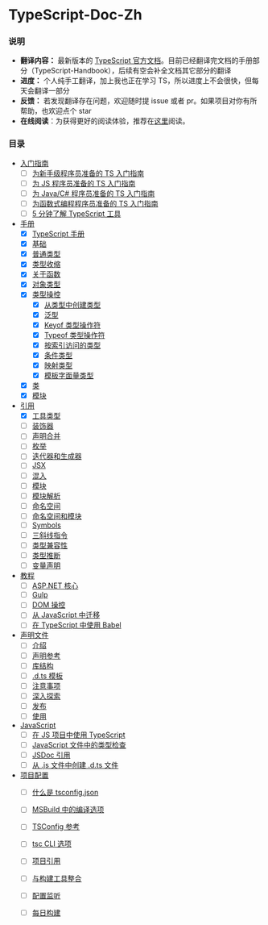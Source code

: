 # TypeScript-Doc-Zh
### 说明

* **翻译内容：** 最新版本的 [TypeScript 官方文档](https://www.typescriptlang.org/docs/)。目前已经翻译完文档的手册部分（TypeScript-Handbook），后续有空会补全文档其它部分的翻译
* **进度：** 个人纯手工翻译，加上我也正在学习 TS，所以进度上不会很快，但每天会翻译一部分
* **反馈：** 若发现翻译存在问题，欢迎随时提 issue 或者 pr。如果项目对你有所帮助，也欢迎点个 star 
* **在线阅读**：为获得更好的阅读体验，推荐在[这里](https://chorer.github.io/Vuepress-TypeScriptDoc/)阅读。

### 目录

* [入门指南]()
  - [ ] [为新手级程序员准备的 TS 入门指南]()
  - [ ] [为 JS 程序员准备的 TS 入门指南]()
  - [ ] [为 Java/C# 程序员准备的 TS 入门指南]()
  - [ ] [为函数式编程程序员准备的 TS 入门指南]()
  - [ ] [5 分钟了解 TypeScript 工具]()
* [手册](https://github.com/Chorer/TypeScript-Doc-Zh/blob/main/zh/Handbook)
  - [x] [TypeScript 手册](https://github.com/Chorer/TypeScript-Doc-Zh/blob/main/zh/Handbook/The%20TypeScript%20Handbook.md)
  - [x] [基础](https://github.com/Chorer/TypeScript-Doc-Zh/blob/main/zh/Handbook/The%20Basics.md)
  - [x] [普通类型](https://github.com/Chorer/TypeScript-Doc-Zh/blob/main/zh/Handbook/Everyday%20Types.md)
  - [x] [类型收缩](https://github.com/Chorer/TypeScript-Doc-Zh/blob/main/zh/Handbook/Narrowing.md)
  - [x] [关于函数](https://github.com/Chorer/TypeScript-Doc-Zh/blob/main/zh/Handbook/More%20on%20Functions.md)
  - [x] [对象类型](https://github.com/Chorer/TypeScript-Doc-Zh/blob/main/zh/Handbook/Object%20Types.md)
  - [x] [类型操控](https://github.com/Chorer/TypeScript-Doc-Zh/blob/main/zh/Handbook/Type%20Manipulation)
    - [x] [从类型中创建类型](https://github.com/Chorer/TypeScript-Doc-Zh/blob/main/zh/Handbook/Type%20Manipulation/Creating%20Types%20from%20Types.md)
    - [x] [泛型](https://github.com/Chorer/TypeScript-Doc-Zh/blob/main/zh/Handbook/Type%20Manipulation/Generics.md)
    - [x] [Keyof 类型操作符](https://github.com/Chorer/TypeScript-Doc-Zh/blob/main/zh/Handbook/Type%20Manipulation/Keyof%20Type%20Operator.md)
    - [x] [Typeof 类型操作符](https://github.com/Chorer/TypeScript-Doc-Zh/blob/main/zh/Handbook/Type%20Manipulation/Typeof%20Type%20Operator.md)
    - [x] [按索引访问的类型](https://github.com/Chorer/TypeScript-Doc-Zh/blob/main/zh/Handbook/Type%20Manipulation/Indexed%20Access%20Types.md)
    - [x] [条件类型](https://github.com/Chorer/TypeScript-Doc-Zh/blob/main/zh/Handbook/Type%20Manipulation/Conditional%20Types.md)
    - [x] [映射类型](https://github.com/Chorer/TypeScript-Doc-Zh/blob/main/zh/Handbook/Type%20Manipulation/Mapped%20Types.md)
    - [x] [模板字面量类型](https://github.com/Chorer/TypeScript-Doc-Zh/blob/main/zh/Handbook/Type%20Manipulation/Template%20Literal%20Types.md)
  - [x] [类](https://github.com/Chorer/TypeScript-Doc-Zh/blob/main/zh/Handbook/Classes.md)
  - [x] [模块](https://github.com/Chorer/TypeScript-Doc-Zh/blob/main/zh/Handbook/Modules.md)
* [引用](https://github.com/Chorer/TypeScript-Doc-Zh/blob/main/zh/Reference)
  - [x] [工具类型](https://github.com/Chorer/TypeScript-Doc-Zh/blob/main/zh/Reference/Utility%20Types.md)
  - [ ] [装饰器](https://github.com/Chorer/TypeScript-Doc-Zh/blob/main/zh/Reference/Decorators.md)
  - [ ] [声明合并](https://github.com/Chorer/TypeScript-Doc-Zh/blob/main/zh/Reference/Declaration%20Merging.md)
  - [ ] [枚举](https://github.com/Chorer/TypeScript-Doc-Zh/blob/main/zh/Reference/Enums.md)
  - [ ] [迭代器和生成器](https://github.com/Chorer/TypeScript-Doc-Zh/blob/main/zh/Reference/Iterators%20and%20Generators.md)
  - [ ] [JSX](https://github.com/Chorer/TypeScript-Doc-Zh/blob/main/zh/Reference/JSX.md)
  - [ ] [混入](https://github.com/Chorer/TypeScript-Doc-Zh/blob/main/zh/Reference/Mixins.md)
  - [ ] [模块](https://github.com/Chorer/TypeScript-Doc-Zh/blob/main/zh/Reference/Modules.md)
  - [ ] [模块解析](https://github.com/Chorer/TypeScript-Doc-Zh/blob/main/zh/Reference/Module%20Resolution.md)
  - [ ] [命名空间](https://github.com/Chorer/TypeScript-Doc-Zh/blob/main/zh/Reference/Namespaces.md)
  - [ ] [命名空间和模块](https://github.com/Chorer/TypeScript-Doc-Zh/blob/main/zh/Reference/Namespaces%20and%20Modules.md)
  - [ ] [Symbols](https://github.com/Chorer/TypeScript-Doc-Zh/blob/main/zh/Reference/Symbols.md)
  - [ ] [三斜线指令](https://github.com/Chorer/TypeScript-Doc-Zh/blob/main/zh/Reference/Triple-Slash%20Directives.md)
  - [ ] [类型兼容性](https://github.com/Chorer/TypeScript-Doc-Zh/blob/main/zh/Reference/Type%20Compatibility.md)
  - [ ] [类型推断](https://github.com/Chorer/TypeScript-Doc-Zh/blob/main/zh/Reference/Type%20Inference.md)
  - [ ] [变量声明](https://github.com/Chorer/TypeScript-Doc-Zh/blob/main/zh/Reference/Variable%20Declaration.md)

* [教程](https://github.com/Chorer/TypeScript-Doc-Zh/blob/main/zh/Tutorials)
  - [ ] [ASP.NET 核心](https://github.com/Chorer/TypeScript-Doc-Zh/blob/main/zh/Tutorials/ASP.NET%20Core.md)
  - [ ] [Gulp](https://github.com/Chorer/TypeScript-Doc-Zh/blob/main/zh/Tutorials/Gulp.md)
  - [ ] [DOM 操控](https://github.com/Chorer/TypeScript-Doc-Zh/blob/main/zh/Tutorials/DOM%20Manipulation.md)
  - [ ] [从 JavaScript 中迁移](https://github.com/Chorer/TypeScript-Doc-Zh/blob/main/zh/Tutorials/Migrating%20from%20JavaScript.md)
  - [ ] [在 TypeScript 中使用 Babel](https://github.com/Chorer/TypeScript-Doc-Zh/blob/main/zh/Tutorials/Using%20Babel%20with%20TypeScript.md)
* [声明文件](https://github.com/Chorer/TypeScript-Doc-Zh/blob/main/zh/Declaration%20Files)
  - [ ] [介绍](https://github.com/Chorer/TypeScript-Doc-Zh/blob/main/zh/Declaration%20Files/Introduction.md)
  - [ ] [声明参考](https://github.com/Chorer/TypeScript-Doc-Zh/blob/main/zh/Declaration%20Files/Declaration%20Reference.md)
  - [ ] [库结构](https://github.com/Chorer/TypeScript-Doc-Zh/blob/main/zh/Declaration%20Files/Library%20Structures.md)
  - [ ] [.d.ts 模板](https://github.com/Chorer/TypeScript-Doc-Zh/blob/main/zh/Declaration%20Files/.d.ts%20Templates.md)
  - [ ] [注意事项](https://github.com/Chorer/TypeScript-Doc-Zh/blob/main/zh/Declaration%20Files/Do's%20and%20Don'ts.md)
  - [ ] [深入探索](https://github.com/Chorer/TypeScript-Doc-Zh/blob/main/zh/Declaration%20Files/Deep%20Dive.md)
  - [ ] [发布](https://github.com/Chorer/TypeScript-Doc-Zh/blob/main/zh/Declaration%20Files/Publishing.md)
  - [ ] [使用](https://github.com/Chorer/TypeScript-Doc-Zh/blob/main/zh/Declaration%20Files/Consumption.md)
* [JavaScript](https://github.com/Chorer/TypeScript-Doc-Zh/blob/main/zh/JavaScript)
  - [ ] [在 JS 项目中使用 TypeScript](https://github.com/Chorer/TypeScript-Doc-Zh/blob/main/zh/JavaScript/JS%20Projects%20Utilizing%20TypeScript.md)
  - [ ] [JavaScript 文件中的类型检查](https://github.com/Chorer/TypeScript-Doc-Zh/blob/main/zh/JavaScript/Type%20Checking%20JavaScript%20Files.md)
  - [ ] [JSDoc 引用](https://github.com/Chorer/TypeScript-Doc-Zh/blob/main/zh/JavaScript/JSDoc%20Reference.md)
  - [ ] [从 .js 文件中创建 .d.ts 文件](https://github.com/Chorer/TypeScript-Doc-Zh/blob/main/zh/JavaScript/Creating%20.d.ts%20Files%20from%20.js%20files.md)
* [项目配置](https://github.com/Chorer/TypeScript-Doc-Zh/blob/main/zh/Project%20Configuration)
  - [ ] [什么是 tsconfig.json](https://github.com/Chorer/TypeScript-Doc-Zh/blob/main/zh/Project%20Configuration/What%20is%20a%20tsconfig.json.md)
  - [ ] [MSBuild 中的编译选项](https://github.com/Chorer/TypeScript-Doc-Zh/blob/main/zh/Project%20Configuration/Compiler%20Options%20in%20MSBuild.md)
  - [ ] [TSConfig 参考](https://github.com/Chorer/TypeScript-Doc-Zh/blob/main/zh/Project%20Configuration/TSConfig%20Reference.md)
  - [ ] [tsc CLI 选项](https://github.com/Chorer/TypeScript-Doc-Zh/blob/main/zh/Project%20Configuration/tsc%20CLI%20Options.md)
  - [ ] [项目引用](https://github.com/Chorer/TypeScript-Doc-Zh/blob/main/zh/Project%20Configuration/Project%20References.md)
  - [ ] [与构建工具整合](https://github.com/Chorer/TypeScript-Doc-Zh/blob/main/zh/Project%20Configuration/Integrating%20with%20Build%20Tools.md)
  - [ ] [配置监听](https://github.com/Chorer/TypeScript-Doc-Zh/blob/main/zh/Project%20Configuration/Configuring%20Watch.md)
  - [ ] [每日构建](https://github.com/Chorer/TypeScript-Doc-Zh/blob/main/zh/Project%20Configuration/Nightly%20Builds.md)









